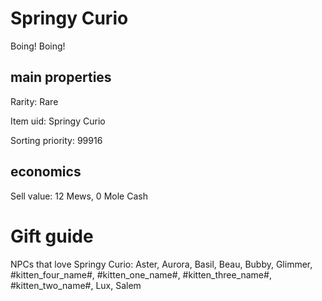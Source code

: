 # Springy Curio

Boing! Boing!

## main properties

Rarity: Rare

Item uid: Springy Curio

Sorting priority: 99916

## economics

Sell value: 12 Mews, 0 Mole Cash

# Gift guide

NPCs that love Springy Curio: Aster, Aurora, Basil, Beau, Bubby, Glimmer, #kitten_four_name#, #kitten_one_name#, #kitten_three_name#, #kitten_two_name#, Lux, Salem